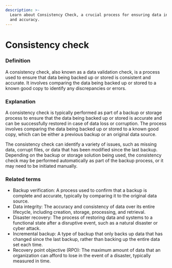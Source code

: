 ```yaml
---
description: >-
  Learn about Consistency Check, a crucial process for ensuring data integrity
  and accuracy.
---
```


# Consistency check

### Definition

A consistency check, also known as a data validation check, is a process used to ensure that data being backed up or stored is consistent and accurate. It involves comparing the data being backed up or stored to a known good copy to identify any discrepancies or errors.

### Explanation

A consistency check is typically performed as part of a backup or storage process to ensure that the data being backed up or stored is accurate and can be successfully restored in case of data loss or corruption. The process involves comparing the data being backed up or stored to a known good copy, which can be either a previous backup or an original data source.

The consistency check can identify a variety of issues, such as missing data, corrupt files, or data that has been modified since the last backup. Depending on the backup or storage solution being used, the consistency check may be performed automatically as part of the backup process, or it may need to be initiated manually.

### Related terms

* Backup verification: A process used to confirm that a backup is complete and accurate, typically by comparing it to the original data source.
* Data integrity: The accuracy and consistency of data over its entire lifecycle, including creation, storage, processing, and retrieval.
* Disaster recovery: The process of restoring data and systems to a functional state after a disruptive event, such as a natural disaster or cyber attack.
* Incremental backup: A type of backup that only backs up data that has changed since the last backup, rather than backing up the entire data set each time.
* Recovery point objective (RPO): The maximum amount of data that an organization can afford to lose in the event of a disaster, typically measured in time.
